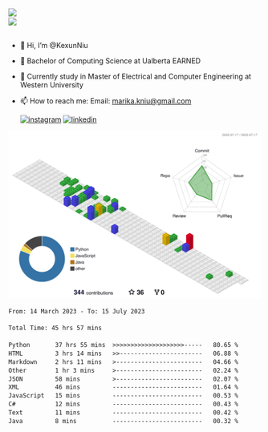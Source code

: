 <a href="https://github.com/anuraghazra/github-readme-stats">
  <img align="center" src="https://github-readme-stats.vercel.app/api?username=KexunNiu&show_icons=true" />
</a>
</br>
<a href="https://github.com/anuraghazra/github-readme-stats">
  <img align="center" src="https://github-readme-stats.vercel.app/api/top-langs/?username=KexunNiu" />
</a>

</br>
</br>

- 👋 Hi, I’m @KexunNiu
- 👀 Bachelor of Computing Science at Ualberta EARNED
- 🌱 Currently study in Master of Electrical and Computer Engineering at Western University
- 📫 How to reach me: Email: marika.kniu@gmail.com
  
  [![instagram](https://github.com/shikhar1020jais1/Git-Social/blob/master/Icons/Instagram1.png (Instagram))][1] [![linkedin](https://github.com/shikhar1020jais1/Git-Social/blob/master/Icons/LinkedIn1.png (LinkedIn))][2]

<!-- To Link your profile to the media buttons -->

[1]: https://www.instagram.com/barryn719_
[2]: https://www.linkedin.com/in/kexun-niu



![](./profile-3d-contrib/profile-gitblock.svg)

<!--START_SECTION:waka-->

```txt
From: 14 March 2023 - To: 15 July 2023

Total Time: 45 hrs 57 mins

Python       37 hrs 55 mins  >>>>>>>>>>>>>>>>>>>>-----   80.65 %
HTML         3 hrs 14 mins   >>-----------------------   06.88 %
Markdown     2 hrs 11 mins   >------------------------   04.66 %
Other        1 hr 3 mins     >------------------------   02.24 %
JSON         58 mins         >------------------------   02.07 %
XML          46 mins         -------------------------   01.64 %
JavaScript   15 mins         -------------------------   00.53 %
C#           12 mins         -------------------------   00.43 %
Text         11 mins         -------------------------   00.42 %
Java         8 mins          -------------------------   00.32 %
```

<!--END_SECTION:waka-->

